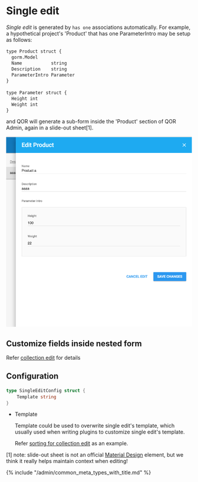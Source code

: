 # Single edit

*Single edit* is generated by `has one` associations automatically. For example, a hypothetical project's 'Product' that has one ParameterIntro may be setup as follows:

```
type Product struct {
  gorm.Model
  Name           string
  Description    string
  ParameterIntro Parameter
}

type Parameter struct {
  Height int
  Weight int
}
```

and QOR will generate a sub-form inside the 'Product' section of QOR Admin, again in a slide-out sheet[1].

![Single edit](single_edit.png)

## Customize fields inside nested form

Refer [collection edit](/admin/metas/collection-edit.md) for details

## Configuration

```go
type SingleEditConfig struct {
	Template string
}
```

* Template

  Template could be used to overwrite single edit's template, which usually used when writing plugins to customize single edit's template.

  Refer [sorting for collection edit](https://github.com/qor/sorting/blob/master/sortable_collection.go#L137) as an example.

[1] note: slide-out sheet is not an official [Material Design](https://material.google.com) element, but we think it really helps maintain context when editing!

{% include "/admin/common_meta_types_with_title.md" %}
